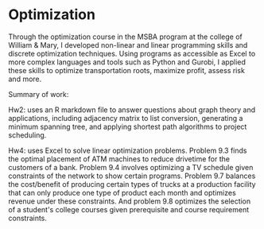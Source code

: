 # Optimization

Through the optimization course in the MSBA program at the college of William & Mary, I developed non-linear and linear programming skills and discrete optimization techniques. Using programs as accessible as Excel to more complex languages and tools such as Python and Gurobi, I applied these skills to optimize transportation roots, maximize profit, assess risk and more.

Summary of work:

Hw2: uses an R markdown file to answer questions about graph theory and applications, including adjacency matrix to list conversion, generating a minimum spanning tree, and applying shortest path algorithms to project scheduling. 

Hw4: uses Excel to solve linear optimization problems. Problem 9.3 finds the optimal placement of ATM machines to reduce drivetime for the customers of a bank. Problem 9.4 involves optimizing a TV schedule given constraints of the network to show certain programs. Problem 9.7 balances the cost/benefit of producing certain types of trucks at a production facility that can only produce one type of product each month and optimizes revenue under these constraints. And problem 9.8 optimizes the selection of a student's college courses given prerequisite and course requirement constraints. 
